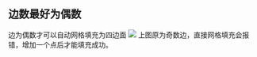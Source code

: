 ## 边数最好为偶数
边为偶数才可以自动网格填充为四边面
![](Pasted%20image%2020240928181339.png)
上图原为奇数边，直接网格填充会报错，增加一个点后才能填充成功。

 